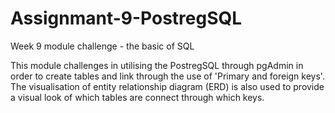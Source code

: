 # Assignmant-9-PostregSQL
Week 9 module challenge - the basic of SQL

This module challenges in utilising the PostregSQL through pgAdmin in order to create tables and link through the use of 'Primary and foreign keys'. The visualisation of entity relationship diagram (ERD) is
also used to provide a visual look of which tables are connect through which keys.

